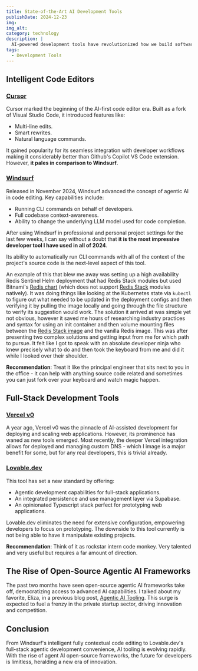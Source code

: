 ```yaml
---
title: State-of-the-Art AI Development Tools
publishDate: 2024-12-23
img:
img_alt:
category: technology
description: |
  AI-powered development tools have revolutionized how we build software. From intelligent code editors to full-stack development agents, the landscape is changing rapidly.
tags:
  - Development Tools
---
```


## Intelligent Code Editors

### [Cursor](https://www.cursor.com)

Cursor marked the beginning of the AI-first code editor era. Built as a fork of Visual Studio Code, it introduced features like:

- Multi-line edits.
- Smart rewrites.
- Natural language commands.

It gained popularity for its seamless integration with developer workflows making it considerably better than Github's Copilot VS Code extension. However, **it pales in comparison to Windsurf**.

### [Windsurf](https://codeium.com/windsurf)

Released in November 2024, Windsurf advanced the concept of agentic AI in code editing. Key capabilities include:

- Running CLI commands on behalf of developers.
- Full codebase context-awareness.
- Ability to change the underlying LLM model used for code completion.

After using Windsurf in professional and personal project settings for the last few weeks, I can say without a doubt that **it is the most impressive developer tool I have used in all of 2024**.

Its ability to automatically run CLI commands with all of the context of the project's source code is the next-level aspect of this tool.

An example of this that blew me away was setting up a high availability Redis Sentinel Helm deployment that had Redis Stack modules but used Bitnami's [Redis chart](https://github.com/bitnami/charts/tree/main/bitnami/redis) (which does not support [Redis Stack](https://redis.io/docs/latest/operate/oss_and_stack/install/install-stack/) modules natively). It was doing things like looking at the Kubernetes state via `kubectl` to figure out what needed to be updated in the deployment configs and then verifying it by pulling the image locally and going through the file structure to verify its suggestion would work. The solution it arrived at was simple yet not obvious, however it saved me hours of researching industry practices and syntax for using an init container and then volume mounting files between the [Redis Stack image](https://hub.docker.com/repository/docker/redis/redis-stack-server/) and the vanilla Redis image. This was after presenting two complex solutions and getting input from me for which path to pursue. It felt like I got to speak with an absolute developer ninja who knew precisely what to do and then took the keyboard from me and did it while I looked over their shoulder.

**Recommendation**: Treat it like the principal engineer that sits next to you in the office - it can help with anything source code related and sometimes you can just fork over your keyboard and watch magic happen.

## Full-Stack Development Tools

### [Vercel v0](https://vercel.com/)

A year ago, Vercel v0 was the pinnacle of AI-assisted development for deploying and scaling web applications. However, its prominence has waned as new tools emerged. Most recently, the deeper Vercel integration allows for deployed and managing custom DNS - which I image is a major benefit for some, but for any real developers, this is trivial already.

### [Lovable.dev](https://www.lovable.dev/)

This tool has set a new standard by offering:

- Agentic development capabilities for full-stack applications.
- An integrated persistence and use management layer via Supabase.
- An opinionated Typescript stack perfect for prototyping web applications.

Lovable.dev eliminates the need for extensive configuration, empowering developers to focus on prototyping. The downside to this tool currently is not being able to have it manipulate existing projects.

**Recommendation**: Think of it as rockstar intern code monkey. Very talented and very useful but requires a far amount of direction.

## The Rise of Open-Source Agentic AI Frameworks

The past two months have seen open-source agentic AI frameworks take off, democratizing access to advanced AI capabilities. I talked about my favorite, Eliza, in a previous blog post, [Agentic AI Tooling](https://www.raysmets.me/blog/agentic-ai-tooling). This surge is expected to fuel a frenzy in the private startup sector, driving innovation and competition.

## Conclusion

From Windsurf's intelligent fully contextual code editing to Lovable.dev's full-stack agentic development convenience, AI tooling is evolving rapidly. With the rise of agent AI open-source frameworks, the future for developers is limitless, heralding a new era of innovation.
